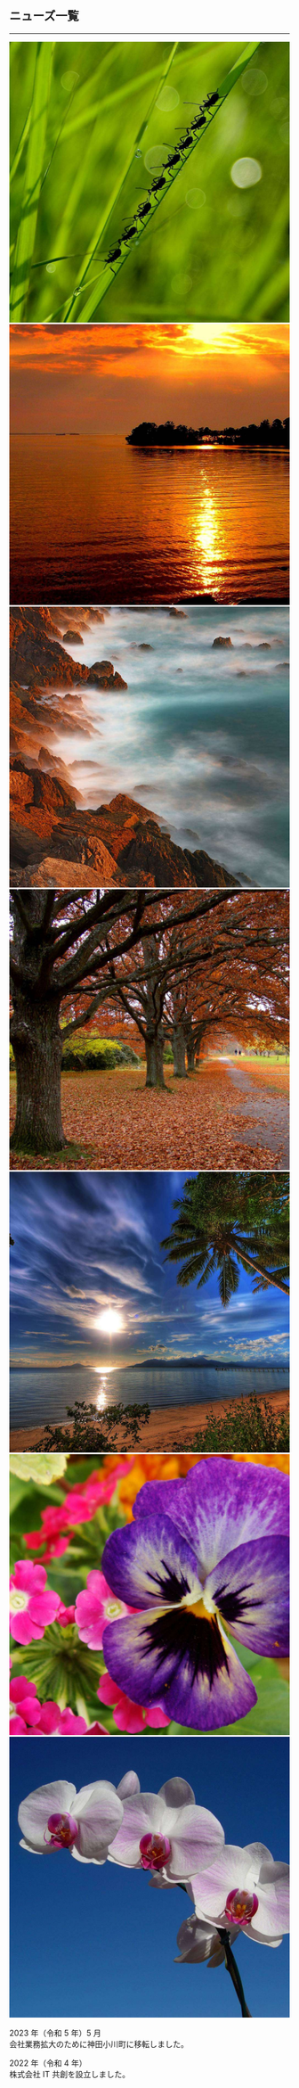 ## ニューズ一覧

---

<script>
  document.addEventListener('DOMContentLoaded', function() {
    var swiper = new Swiper(".mySwiper", {
      effect: "coverflow",
      grabCursor: true,
      centeredSlides: true,
      slidesPerView: "auto",
      coverflowEffect: {
        rotate: 50,
        stretch: 0,
        depth: 100,
        modifier: 1,
        slideShadows: true,
      },
      pagination: {
        el: ".swiper-pagination",
      },
    });
  });
</script>
<div class="swiper mySwiper">
  <div class="swiper-wrapper">
    <div class="swiper-slide">
      <img src="../tupian/nature-1.jpg" /> <!-- 修改为新的图片资源 -->
    </div>
    <div class="swiper-slide">
      <img src="../tupian/nature-2.jpg" /> <!-- 修改为新的图片资源 -->
    </div>
    <div class="swiper-slide">
      <img src="../tupian/nature-3.jpg" /> <!-- 修改为新的图片资源 -->
    </div>
    <div class="swiper-slide">
      <img src="../tupian/nature-4.jpg" /> <!-- 修改为新的图片资源 -->
    </div>
    <div class="swiper-slide">
      <img src="../tupian/nature-5.jpg" /> <!-- 修改为新的图片资源 -->
    </div>
        <div class="swiper-slide">
      <img src="../tupian/nature-6.jpg" /> <!-- 修改为新的图片资源 -->
    </div>
        <div class="swiper-slide">
      <img src="../tupian/nature-7.jpg" /> <!-- 修改为新的图片资源 -->
    </div>
  </div>
  <div class="swiper-pagination"></div>
</div>
<!-- 初始化 Swiper -->

2023 年（令和 5 年）5 月  
会社業務拡大のために神田小川町に移転しました。

2022 年（令和 4 年）  
株式会社 IT 共創を設立しました。

